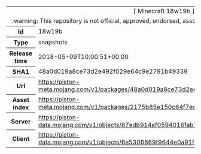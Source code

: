 <html><table>
<tr><td colspan="2" align="center"><img width="0" height="0"><br/>⌈ Minecraft 18w19b ⌋<br/><img width="0" height="0"></td></tr>
<tr><td colspan="2" align="center"><img width="0" height="0"><br/>
:warning: This repository is not official, approved, endorsed, associated or connected with Mojang :warning:
<br/><img width="0" height="0"></td></tr>
<tr><th>Id</th><td>18w19b</td></tr>
<tr><th>Type</th><td>snapshots</td></tr>
<tr><th>Release time</th><td>2018-05-09T10:00:51+00:00</td></tr>
<tr><th>SHA1</th><td>48a0d019a8ce73d2e492f029e64c9e2791b49339</td></tr>
<tr><th>Url</th><td><a href="https://piston-meta.mojang.com/v1/packages/48a0d019a8ce73d2e492f029e64c9e2791b49339/18w19b.json">https://piston-meta.mojang.com/v1/packages/48a0d019a8ce73d2e492f029e64c9e2791b49339/18w19b.json</a></td></tr>
<tr><th>Asset index</th><td><a href="https://piston-meta.mojang.com/v1/packages/2175b85e150c64f7ed285e7624b87c18cd992497/1.13.json">https://piston-meta.mojang.com/v1/packages/2175b85e150c64f7ed285e7624b87c18cd992497/1.13.json</a></td></tr>
<tr><th>Server</th><td><a href="https://piston-data.mojang.com/v1/objects/87edb914af0594016fab77eaaa9d25c7f1f1d132/server.jar">https://piston-data.mojang.com/v1/objects/87edb914af0594016fab77eaaa9d25c7f1f1d132/server.jar</a></td></tr>
<tr><th>Client</th><td><a href="https://piston-data.mojang.com/v1/objects/6e5306869f9644e0a91f23345b4f445742daf5cc/client.jar">https://piston-data.mojang.com/v1/objects/6e5306869f9644e0a91f23345b4f445742daf5cc/client.jar</a></td></tr>
</table></html>